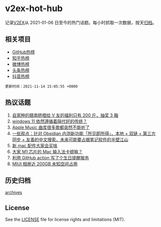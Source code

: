 # v2ex-hot-hub

 记录[V2EX](https://www.v2ex.com/)从 2021-01-06 日至今的热门话题。每小时抓取一次数据，按天[归档](archives)。
 
 ## 相关项目

- [GitHub热榜](https://github.com/lonnyzhang423/github-hot-hub)
- [知乎热榜](https://github.com/lonnyzhang423/zhihu-hot-hub)
- [微博热榜](https://github.com/lonnyzhang423/weibo-hot-hub)
- [头条热榜](https://github.com/lonnyzhang423/toutiao-hot-hub)
- [抖音热榜](https://github.com/lonnyzhang423/douyin-hot-hub)


 `更新时间：2021-11-14 15:05:55 +0800`

## 热议话题

1. [自家种的赣南脐橙给 V 友的福利只有 200 斤，抽奖 3 箱](https://www.v2ex.com/t/815182)
1. [windows 11 依然遵循着隔代好的传统？](https://www.v2ex.com/t/815150)
1. [Apple Music 曲库很多歌都突然不能听了](https://www.v2ex.com/t/815140)
1. [一些观点：针对 Obsidian 内测新功能「所见即所得」，本地 + 双链 + 第三方同步 + 友善的中文搜索，未来可能要占据笔记软件的半壁江山](https://www.v2ex.com/t/815143)
1. [新 mac 配件大家会买啥](https://www.v2ex.com/t/815158)
1. [大家 M1 芯片的 Mac 输入法卡顿嘛？](https://www.v2ex.com/t/815139)
1. [利用 GitHub action 写了个生日提醒服务](https://www.v2ex.com/t/815160)
1. [MIUI 相册近 200GB 未知空间占用](https://www.v2ex.com/t/815212)

## 历史归档

[archives](archives)

## License

See the [LICENSE](LICENSE) file for license rights and limitations (MIT).
